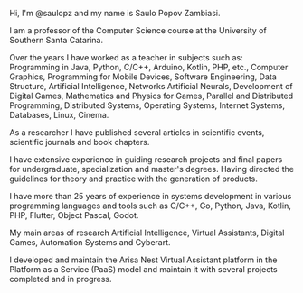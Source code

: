 Hi, I'm @saulopz and my name is Saulo Popov Zambiasi. 

I am a professor of the Computer Science course at the University of Southern Santa Catarina.

Over the years I have worked as a teacher in subjects such as: Programming in Java, Python, C/C++, Arduino, Kotlin, PHP, etc., Computer Graphics, Programming for Mobile Devices, Software Engineering, Data Structure, Artificial Intelligence, Networks Artificial Neurals, Development of Digital Games, Mathematics and Physics for Games, Parallel and Distributed Programming, Distributed Systems, Operating Systems, Internet Systems, Databases, Linux, Cinema.

As a researcher I have published several articles in scientific events, scientific journals and book chapters.

I have extensive experience in guiding research projects and final papers for undergraduate, specialization and master's degrees. Having directed the guidelines for theory and practice with the generation of products.

I have more than 25 years of experience in systems development in various programming languages and tools such as C/C++, Go, Python, Java, Kotlin, PHP, Flutter, Object Pascal, Godot.

My main areas of research Artificial Intelligence, Virtual Assistants, Digital Games, Automation Systems and Cyberart.

I developed and maintain the Arisa Nest Virtual Assistant platform in the Platform as a Service (PaaS) model and maintain it with several projects completed and in progress.

<!---
saulopz/saulopz is a ✨ special ✨ repository because its `README.md` (this file) appears on your GitHub profile.
You can click the Preview link to take a look at your changes.
--->
